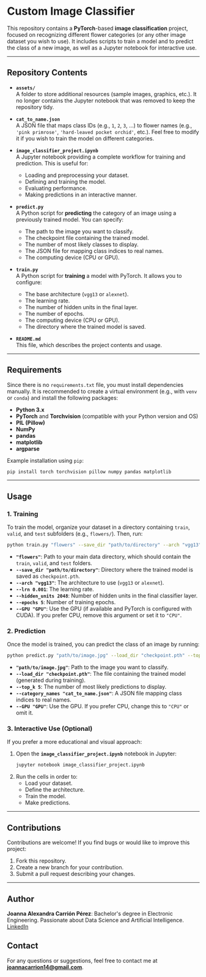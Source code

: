 # **Custom Image Classifier**

This repository contains a **PyTorch**-based **image classification** project, focused on recognizing different flower categories (or any other image dataset you wish to use). It includes scripts to train a model and to predict the class of a new image, as well as a Jupyter notebook for interactive use.

---

## Repository Contents

- **`assets/`**  
  A folder to store additional resources (sample images, graphics, etc.). It no longer contains the Jupyter notebook that was removed to keep the repository tidy.

- **`cat_to_name.json`**  
  A JSON file that maps class IDs (e.g., `1`, `2`, `3`, ...) to flower names (e.g., `'pink primrose'`, `'hard-leaved pocket orchid'`, etc.). Feel free to modify it if you wish to train the model on different categories.

- **`image_classifier_project.ipynb`**  
  A Jupyter notebook providing a complete workflow for training and prediction. This is useful for:
  - Loading and preprocessing your dataset.
  - Defining and training the model.
  - Evaluating performance.
  - Making predictions in an interactive manner.

- **`predict.py`**  
  A Python script for **predicting** the category of an image using a previously trained model. You can specify:
  - The path to the image you want to classify.
  - The checkpoint file containing the trained model.
  - The number of most likely classes to display.
  - The JSON file for mapping class indices to real names.
  - The computing device (CPU or GPU).

- **`train.py`**  
  A Python script for **training** a model with PyTorch. It allows you to configure:
  - The base architecture (`vgg13` or `alexnet`).
  - The learning rate.
  - The number of hidden units in the final layer.
  - The number of epochs.
  - The computing device (CPU or GPU).
  - The directory where the trained model is saved.

- **`README.md`**  
  This file, which describes the project contents and usage.

---

## Requirements

Since there is no `requirements.txt` file, you must install dependencies manually. It is recommended to create a virtual environment (e.g., with `venv` or `conda`) and install the following packages:

- **Python 3.x**
- **PyTorch** and **Torchvision** (compatible with your Python version and OS)
- **PIL (Pillow)**
- **NumPy**
- **pandas**
- **matplotlib**
- **argparse**

Example installation using `pip`:

```bash
pip install torch torchvision pillow numpy pandas matplotlib
```

---

## Usage

### 1. Training

To train the model, organize your dataset in a directory containing `train`, `valid`, and `test` subfolders (e.g., `flowers/`). Then, run:

```bash
python train.py "flowers" --save_dir "path/to/directory" --arch "vgg13" --lrn 0.001 --hidden_units 2048 --epochs 5 --GPU "GPU"
```

- **`"flowers"`**: Path to your main data directory, which should contain the `train`, `valid`, and `test` folders.
- **`--save_dir "path/to/directory"`**: Directory where the trained model is saved as `checkpoint.pth`.
- **`--arch "vgg13"`**: The architecture to use (`vgg13` or `alexnet`).
- **`--lrn 0.001`**: The learning rate.
- **`--hidden_units 2048`**: Number of hidden units in the final classifier layer.
- **`--epochs 5`**: Number of training epochs.
- **`--GPU "GPU"`**: Use the GPU (if available and PyTorch is configured with CUDA). If you prefer CPU, remove this argument or set it to `"CPU"`.

### 2. Prediction

Once the model is trained, you can predict the class of an image by running:

```bash
python predict.py "path/to/image.jpg" --load_dir "checkpoint.pth" --top_k 5 --category_names "cat_to_name.json" --GPU "GPU"
```

- **`"path/to/image.jpg"`**: Path to the image you want to classify.
- **`--load_dir "checkpoint.pth"`**: The file containing the trained model (generated during training).
- **`--top_k 5`**: The number of most likely predictions to display.
- **`--category_names "cat_to_name.json"`**: A JSON file mapping class indices to real names.
- **`--GPU "GPU"`**: Use the GPU. If you prefer CPU, change this to `"CPU"` or omit it.

### 3. Interactive Use (Optional)

If you prefer a more educational and visual approach:

1. Open the **`image_classifier_project.ipynb`** notebook in Jupyter:
   ```bash
   jupyter notebook image_classifier_project.ipynb
   ```
2. Run the cells in order to:
   - Load your dataset.
   - Define the architecture.
   - Train the model.
   - Make predictions.

---

## Contributions

Contributions are welcome! If you find bugs or would like to improve this project:

1. Fork this repository.
2. Create a new branch for your contribution.
3. Submit a pull request describing your changes.

---

## **Author**  
**Joanna Alexandra Carrión Pérez**: Bachelor's degree in Electronic Engineering. Passionate about Data Science and Artificial Intelligence. [LinkedIn](https://www.linkedin.com/in/joanna-carrion-perez/)  

## **Contact**  
For any questions or suggestions, feel free to contact me at **joannacarrion14@gmail.com**.  
